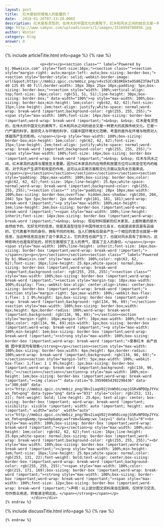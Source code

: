 ```yaml
---
layout: post
title:  红木是如何增强人的能量的？
date:   2018-01-26T07:13:28.000Z
description: 红木是有灵性的，在伟大的中国文化的熏陶下，红木和风水之间的结合又是一种更大的民族传统文化...
img: http://www.samyoc.com/uploads/users/1/images/1516950788856.jpg
author: Winter
category: blog
answer: 0
---
```

<div class="article-root">
  <div class="article">
    {% include articleTitle.html info=page %}
    {% raw %}
    <div class="article-content"><div class="rich_media_content " id="js_content">
                    

                    

                    
                    
                    <p><br></p><section class="" label="Powered by bj.96weixin.com" style="font-size:16px;"><section class=""><section style="margin-right: auto;margin-left: auto;box-sizing: border-box;"><section style="border-style: solid;-webkit-border-image: url(&quot;https://mmbiz.qpic.cn/mmbiz_png/v4vz52CcB10KbkteOS86Z3TAeT1ZBvba3UFVdsGk00qzmdHQFpcIYOQUCRRfFvsVY1QxvhLYLvxWcNqDgPnc5Q/0&quot;) 40 125 85 40 fill;border-width: 10px 30px 25px 10px;padding: 5px;box-sizing: border-box;"><section style="width: 100%;vertical-align: top;font-size: 14px;color: rgb(51, 51, 51);line-height: 30px;box-sizing: border-box;" data-width="100%"><p style="max-width: 100%;box-sizing: border-box;min-height: 1em;color: rgb(62, 62, 62);font-size: 15px;line-height: 2em;text-align: justify;white-space: normal;word-wrap: break-word !important;background-color: rgb(255, 255, 255);"><span style="max-width: 100%;font-size: 14px;box-sizing: border-box !important;word-wrap: break-word !important;">&nbsp; &nbsp; 红木是有灵性的，在伟大的中国文化的熏陶下，红木和风水之间的结合又是一种更大的民族传统文化。它是一门严谨的科学，是研究人与环境的科学，归属中国环境文化范畴，考查的是外在环境与物质对人体磁场产生的影响。</span></p><p style="max-width: 100%;box-sizing: border-box;min-height: 1em;color: rgb(62, 62, 62);font-size: 15px;line-height: 2em;text-align: justify;white-space: normal;word-wrap: break-word !important;background-color: rgb(255, 255, 255);"><span style="max-width: 100%;font-size: 14px;box-sizing: border-box !important;word-wrap: break-word !important;">&nbsp; &nbsp; 红木与风水之间，红木家具的选择与摆放至关重要。因为红木家具的内在特质和放置方位可以改变住宅内的格局，对于风水产生调节和改变的作用，这可以从实用方面和文化方面以及风水方面来说。</span></p></section></section></section></section></section><section style="padding: 20px;max-width: 100%;box-sizing: border-box;color: rgb(62, 62, 62);font-size: 16px;line-height: 25.6px;white-space: normal;word-wrap: break-word !important;background-color: rgb(255, 255, 255);"><section class="" style="padding: 20px 10px;max-width: 100%;box-sizing: border-box;overflow: hidden;box-shadow: rgb(204, 204, 204) 5px 5px 5px;border: 2px dashed rgb(181, 181, 181);word-wrap: break-word !important;"><p style="max-width: 100%;min-height: 1em;line-height: 2em;box-sizing: border-box !important;word-wrap: break-word !important;"><span style="max-width: 100%;line-height: inherit;font-size: 14px;box-sizing: border-box !important;word-wrap: break-word !important;">&nbsp; &nbsp; 现在材料很新的红木家具，上面附着的是大自然给予的、无好无坏的信息。但是其造型往往于中国传统文化有关，也就是说家具是有品级的，它代表着不同的身份，拥有不同的形制。当人们拥有后就会产生一个相应的意念也就是一种信息，当这种信息加注到了这个家具之上，它的灵性也就产生了，也就对风水具有了影响力。这种影响力也是有好处的，好的方面增加了主人的贵气，提高了主人的身份。</span></p><p><span style="max-width: 100%;line-height: inherit;font-size: 14px;box-sizing: border-box !important;word-wrap: break-word !important;"></span></p><p></p></section></section><section class="" label="Powered by bj.96weixin.com" style="max-width: 100%;color: rgb(62, 62, 62);font-size: 16px;line-height: 25.6px;white-space: normal;box-sizing: border-box !important;word-wrap: break-word !important;background-color: rgb(255, 255, 255);"><section class="" style="max-width: 100%;box-sizing: border-box !important;word-wrap: break-word !important;"><section style="margin-top: 10px;max-width: 100%;display: flex;-webkit-box-align: center;align-items: center;box-sizing: border-box !important;word-wrap: break-word !important;"><section style="margin-right: 5px;max-width: 100%;-webkit-box-flex: 1;flex: 1 1 0%;height: 1px;box-sizing: border-box !important;word-wrap: break-word !important;background: rgb(134, 96, 69);"></section><section style="max-width: 100%;box-sizing: border-box;width: 6px;height: 6px;border-radius: 100%;word-wrap: break-word !important;background: rgb(134, 96, 69);"></section><section style="margin-right: 10px;margin-left: 10px;max-width: 100%;font-size: 18px;color: rgb(134, 96, 69);min-width: 1px;box-sizing: border-box !important;word-wrap: break-word !important;"><p style="max-width: 100%;min-height: 1em;box-sizing: border-box !important;word-wrap: break-word !important;"><strong style="max-width: 100%;box-sizing: border-box !important;word-wrap: break-word !important;">录泰红木 自产自销 图中家具均有销售</strong></p></section><section style="max-width: 100%;box-sizing: border-box;width: 6px;height: 6px;border-radius: 100%;word-wrap: break-word !important;background: rgb(134, 96, 69);"></section><section style="margin-left: 5px;max-width: 100%;-webkit-box-flex: 1;flex: 1 1 0%;height: 1px;box-sizing: border-box !important;word-wrap: break-word !important;background: rgb(134, 96, 69);"></section></section></section><p style="max-width: 100%;min-height: 1em;box-sizing: border-box !important;word-wrap: break-word !important;"><img class="" data-ratio="0.39590854392298436" data-s="300,640" data-src="http://mmbiz.qpic.cn/mmbiz_png/9bv2iaqV02jVnWh0icepjGSRxNPDOpJYYo3qmMQlUWL70Htjlh3d2aeuFcY6fzrib9ZLqAibMFKLxvBAeVekxb0BfQ/640?wx_fmt=png" data-type="png" data-w="831" style="color: rgb(253, 131, 22); font-weight: bold; line-height: 25.6px; text-align: center; box-sizing: border-box !important; word-wrap: break-word !important; visibility: visible !important; width: auto !important; height: auto !important;" width="auto" _width="auto" src="http://mmbiz.qpic.cn/mmbiz_png/9bv2iaqV02jVnWh0icepjGSRxNPDOpJYYo3qmMQlUWL70Htjlh3d2aeuFcY6fzrib9ZLqAibMFKLxvBAeVekxb0BfQ/640?wx_fmt=png&amp;tp=webp&amp;wxfrom=5&amp;wx_lazy=1" data-fail="0"><br style="max-width: 100%;box-sizing: border-box !important;word-wrap: break-word !important;"></p></section><p style="max-width: 100%;min-height: 1em;color: rgb(62, 62, 62);font-size: 16px;line-height: 25.6px;white-space: normal;box-sizing: border-box !important;word-wrap: break-word !important;background-color: rgb(255, 255, 255);"><br style="max-width: 100%;box-sizing: border-box !important;word-wrap: break-word !important;"></p><p style="max-width: 100%;min-height: 1em;font-size: 16px;line-height: 25.6px;white-space: normal;color: rgb(253, 131, 22);font-weight: bold;text-align: center;box-sizing: border-box !important;word-wrap: break-word !important;background-color: rgb(255, 255, 255);"><span style="max-width: 100%;color: rgb(215, 171, 169);box-sizing: border-box !important;word-wrap: break-word !important;"><strong style="max-width: 100%;box-sizing: border-box !important;word-wrap: break-word !important;"><span style="max-width: 100%;font-size: 12px;box-sizing: border-box !important;word-wrap: break-word !important;">声明：以上部分图文资料来自互联网，仅供学习交流，勿作商业用途，转载请注明出处。</span></strong></span></p>
                </div></div>
    {% endraw %}
  </div>

  <div class="discuss-wrapper">
    {% include discussTitle.html info=page %}
    {% raw %}
    
    {% endraw %}
  </div>
<div>
